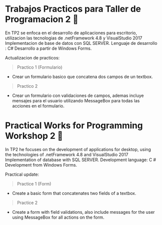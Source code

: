 
# Trabajos Practicos para Taller de Programacion 2 :tada:

En TP2 se enfoca en el desarrollo de aplicaciones para escritorio, utilizacion las tecnologias de .netFramework 4.8 y VisualStudio 2017
Implementacion de base de datos con SQL SERVER. 
Lenguaje de desarrollo : C# 
Desarrollo a partir de Windows Forms.

Actualizacion de practicos:

> Practico 1 (Formulario)
- Crear un formulario basico que concatena dos campos de un textbox.
> Practico 2
- Crear un formulario con validaciones de campos, ademas incluye mensajes para el usuario utilizando MessageBox para todas las acciones en el formulario.




# Practical Works for Programming Workshop 2 :tada:
In TP2 he focuses on the development of applications for desktop, using the technologies of .netFramework 4.8 and VisualStudio 2017 Implementation of database with SQL SERVER. Development language: C # Development from Windows Forms.


Practical update:
> Practice 1 (Form)
- Create a basic form that concatenates two fields of a textbox.
> Practice 2
- Create a form with field validations, also include messages for the user using MessageBox for all actions on the form.
